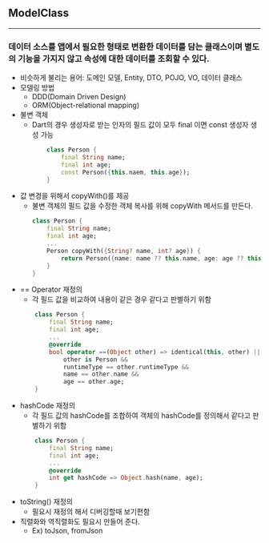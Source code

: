 ## ModelClass
---
### 데이터 소스를 앱에서 필요한 형태로 변환한 데이터를 담는 클래스이며 별도의 기능을 가지지 않고 속성에 대한 데이터를 조회할 수 있다.
- 비슷하게 불리는 용어: 도메인 모델, Entity, DTO, POJO, VO, 데이터 클래스
- 모델링 방법
	- DDD(Domain Driven Design)
	- ORM(Object-relational mapping)
- 불변 객체
	- Dart의 경우 생성자로 받는 인자의 필드 값이 모두 final 이면 const  생성자 생성 가능
		```dart
			class Person {
				final String name;
				final int age;
				const Person({this.naem, this.age});
			}
		```
- 값 변경을 위해서 copyWith()를 제공
	- 불변 객체의 필드 값을 수정한 객체 복사를 위해 copyWith 메서드를 만든다.
		```dart
		class Person {
			final String name;
			final int age;
			...
			Person copyWith({String? name, int? age}) {
				return Person({name: name ?? this.name, age: age ?? this. age});
			}
		}
		```
- == Operator 재정의
	- 각 필드 값을 비교하여 내용이 같은 경우 같다고 판별하기 위함
	```dart
		class Person {
			final String name;
			final int age;
			...
			@override
			bool operator ==(Object other) => identical(this, other) ||
				other is Person && 
				runtimeType == other.runtimeType &&
				name == other.name &&
				age == other.age;
		}
	```
- hashCode 재정의
	- 각 필드 값의 hashCode를 조합하여 객체의 hashCode를 정의해서 같다고 판별하기 위함
	```dart
		class Person {
			final String name;
			final int age;
			...
			@override
			int get hashCode => Object.hash(name, age);
		}
	```
- toString() 재정의
	- 필요시 재정의 해서 디버깅할때 보기편함
- 직렬화와 역직렬화도 필요시 만들어 준다.
	- Ex) toJson, fromJson